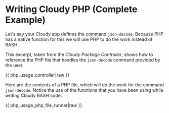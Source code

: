<!--
id: php_example
tags: ''
-->

# Writing Cloudy PHP (Complete Example)

Let's say your Cloudy app defines the command  `json-decode`. Because PHP has a native function for this we will use PHP to do the work instead of BASH.

This excerpt, taken from the _Cloudy Package Controller_, shows how to reference the PHP file that handles the `json-decode` command provided by the user.

{{ php_usage_controller|raw }}

Here are the contents of a PHP file, which will do the work for the command `json-decode`. Notice the use of the functions that you have been using while writing Cloudy BASH code.

{{ php_usage_php_file_runner|raw }}
